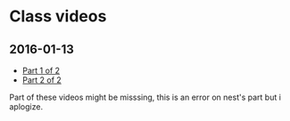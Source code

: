# Class videos
## 2016-01-13
- [Part 1 of 2](https://www.youtube.com/watch?v=JQcgFgLmb3U&index=12&list=PLVngfM2hsbi_0F9bc2XQ1Fo2GQnVMebG8)
- [Part 2 of 2](https://www.youtube.com/watch?v=I-TMdNfr9aA&index=13&list=PLVngfM2hsbi_0F9bc2XQ1Fo2GQnVMebG8)

Part of these videos might be misssing, this is an error on nest's part but i aplogize.  
